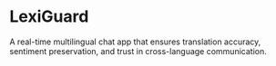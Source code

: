 # LexiGuard
A real-time multilingual chat app that ensures translation accuracy, sentiment preservation, and trust in cross-language communication.
